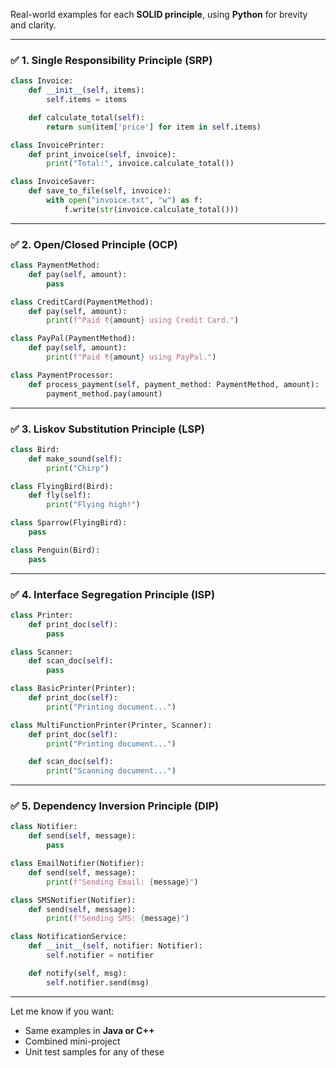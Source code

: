 Real-world examples for each **SOLID principle**, using **Python** for brevity and clarity.

---

### ✅ 1. Single Responsibility Principle (SRP)

```python
class Invoice:
    def __init__(self, items):
        self.items = items

    def calculate_total(self):
        return sum(item['price'] for item in self.items)

class InvoicePrinter:
    def print_invoice(self, invoice):
        print("Total:", invoice.calculate_total())

class InvoiceSaver:
    def save_to_file(self, invoice):
        with open("invoice.txt", "w") as f:
            f.write(str(invoice.calculate_total()))
```

---

### ✅ 2. Open/Closed Principle (OCP)

```python
class PaymentMethod:
    def pay(self, amount):
        pass

class CreditCard(PaymentMethod):
    def pay(self, amount):
        print(f"Paid ₹{amount} using Credit Card.")

class PayPal(PaymentMethod):
    def pay(self, amount):
        print(f"Paid ₹{amount} using PayPal.")

class PaymentProcessor:
    def process_payment(self, payment_method: PaymentMethod, amount):
        payment_method.pay(amount)
```

---

### ✅ 3. Liskov Substitution Principle (LSP)

```python
class Bird:
    def make_sound(self):
        print("Chirp")

class FlyingBird(Bird):
    def fly(self):
        print("Flying high!")

class Sparrow(FlyingBird):
    pass

class Penguin(Bird):
    pass
```

---

### ✅ 4. Interface Segregation Principle (ISP)

```python
class Printer:
    def print_doc(self):
        pass

class Scanner:
    def scan_doc(self):
        pass

class BasicPrinter(Printer):
    def print_doc(self):
        print("Printing document...")

class MultiFunctionPrinter(Printer, Scanner):
    def print_doc(self):
        print("Printing document...")

    def scan_doc(self):
        print("Scanning document...")
```

---

### ✅ 5. Dependency Inversion Principle (DIP)

```python
class Notifier:
    def send(self, message):
        pass

class EmailNotifier(Notifier):
    def send(self, message):
        print(f"Sending Email: {message}")

class SMSNotifier(Notifier):
    def send(self, message):
        print(f"Sending SMS: {message}")

class NotificationService:
    def __init__(self, notifier: Notifier):
        self.notifier = notifier

    def notify(self, msg):
        self.notifier.send(msg)
```

---

Let me know if you want:

* Same examples in **Java or C++**
* Combined mini-project
* Unit test samples for any of these
